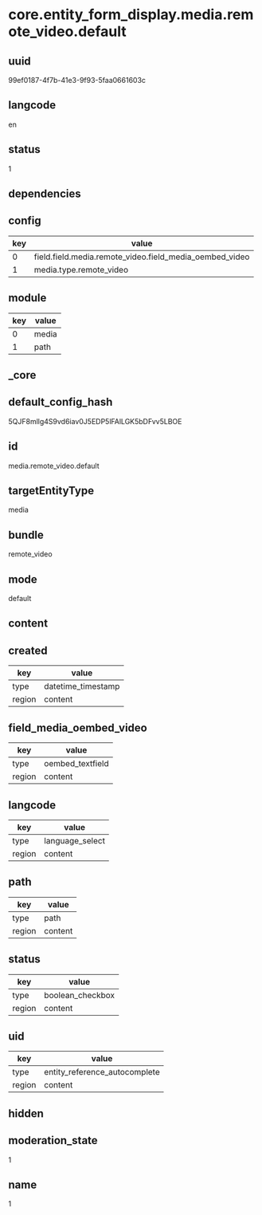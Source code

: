 # core.entity_form_display.media.remote_video.default

## uuid
99ef0187-4f7b-41e3-9f93-5faa0661603c

## langcode
en

## status
1

## dependencies

## config
|key|value|
|-|-|
|0|field.field.media.remote_video.field_media_oembed_video|
|1|media.type.remote_video|


## module
|key|value|
|-|-|
|0|media|
|1|path|


## _core

## default_config_hash
5QJF8mllg4S9vd6iav0J5EDP5lFAlLGK5bDFvv5LBOE

## id
media.remote_video.default

## targetEntityType
media

## bundle
remote_video

## mode
default

## content

## created
|key|value|
|-|-|
|type|datetime_timestamp|
|region|content|


## field_media_oembed_video
|key|value|
|-|-|
|type|oembed_textfield|
|region|content|


## langcode
|key|value|
|-|-|
|type|language_select|
|region|content|


## path
|key|value|
|-|-|
|type|path|
|region|content|


## status
|key|value|
|-|-|
|type|boolean_checkbox|
|region|content|


## uid
|key|value|
|-|-|
|type|entity_reference_autocomplete|
|region|content|


## hidden

## moderation_state
1

## name
1
